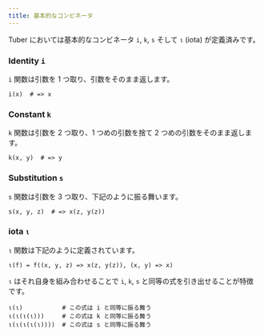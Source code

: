 ```yaml
---
title: 基本的なコンビネータ
---
```


Tuber においては基本的なコンビネータ `i`, `k`, `s` そして `ι` (iota) が定義済みです。

### Identity `i`

`i` 関数は引数を 1 つ取り、引数をそのまま返します。

```
i(x)  # => x
```

### Constant `k`

`k` 関数は引数を 2 つ取り、1 つめの引数を捨て 2 つめの引数をそのまま返します。

```
k(x, y)  # => y
```

### Substitution `s`

`s` 関数は引数を 3 つ取り、下記のように振る舞います。

```
s(x, y, z)  # => x(z, y(z))
```

### iota `ι`

`ι` 関数は下記のように定義されています。

```
ι(f) = f((x, y, z) => x(z, y(z)), (x, y) => x)
```

`ι` はそれ自身を組み合わせることで `i`, `k`, `s` と同等の式を引き出せることが特徴です。

```
ι(ι)           # この式は i と同等に振る舞う
ι(ι(ι(ι)))     # この式は k と同等に振る舞う
ι(ι(ι(ι(ι))))  # この式は s と同等に振る舞う
```
